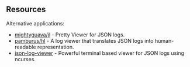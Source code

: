 ## Resources

Alternative applications:
- [mightyguava/jl](https://github.com/mightyguava/jl) - Pretty Viewer for JSON logs.
- [pamburus/hl](https://github.com/pamburus/hl) - A log viewer that translates JSON logs into human-readable representation.
- [json-log-viewer](https://github.com/gistia/json-log-viewer) - Powerful terminal based viewer for JSON logs using ncurses.
